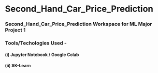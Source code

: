 # Second_Hand_Car_Price_Prediction
### Second_Hand_Car_Price_Prediction Workspace for ML Major Project 1

### Tools/Techologies Used - 

#### (i) Jupyter Notebook / Google Colab
#### (ii) SK-Learn
